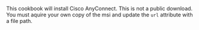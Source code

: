 This cookbook will install Cisco AnyConnect. This is not a public download. You must aquire your 
own copy of the msi and update the <code>url</code> attribute with a file path.
